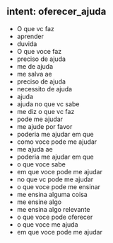 ## intent: oferecer_ajuda
- O que vc faz
- aprender
- duvida
- O que voce faz
- preciso de ajuda
- me de ajuda
- me salva ae
- preciso de ajuda
- necessito de ajuda
- ajuda
- ajuda no que vc sabe
- me diz o que vc faz
- pode me ajudar
- me ajude por favor
- poderia me ajudar em que
- como voce pode me ajudar
- me ajuda ae
- poderia me ajudar em que
- o que voce sabe
- em que voce pode me ajudar
- no que vc pode me ajudar
- o que voce pode me ensinar
- me ensina alguma coisa
- me ensine algo
- me ensina algo relevante
- o que voce pode oferecer
- o que voce me ajuda
- em que voce pode me ajudar
